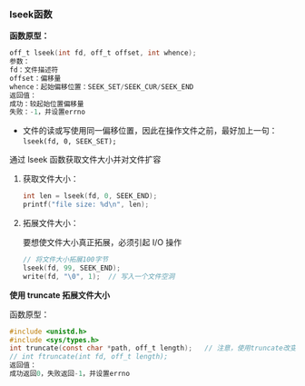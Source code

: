 ### lseek函数

**函数原型：**

```c
off_t lseek(int fd, off_t offset, int whence);
参数：
fd：文件描述符
offset：偏移量
whence：起始偏移位置：SEEK_SET/SEEK_CUR/SEEK_END
返回值：
成功：较起始位置偏移量
失败：-1，并设置errno
```

+ 文件的读或写使用同一偏移位置，因此在操作文件之前，最好加上一句：`lseek(fd, 0, SEEK_SET);`

通过 lseek 函数获取文件大小并对文件扩容

1. 获取文件大小：

    ```c
    int len = lseek(fd, 0, SEEK_END);
    printf("file size: %d\n", len);
    ```

2. 拓展文件大小：

    要想使文件大小真正拓展，必须引起 I/O 操作

    ```c
    // 将文件大小拓展100字节
    lseek(fd, 99, SEEK_END);
    write(fd, "\0", 1);  // 写入一个文件空洞
    ```

**使用 truncate 拓展文件大小**

函数原型：

```c
#include <unistd.h>
#include <sys/types.h>
int truncate(const char *path, off_t length);   // 注意，使用truncate改变文件大小必须保证文件存在
// int ftruncate(int fd, off_t length);
返回值：
成功返回0，失败返回-1，并设置errno
```



